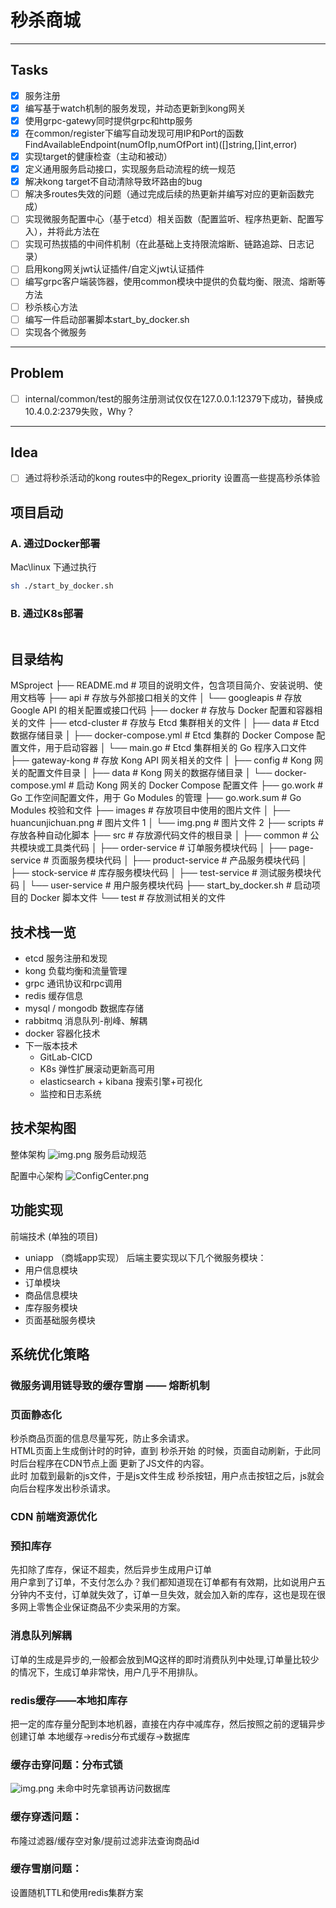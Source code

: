 # 秒杀商城
----
Tasks
----
-[x]  服务注册 </br>
-[x]  编写基于watch机制的服务发现，并动态更新到kong网关 </br>
-[x]  使用grpc-gatewy同时提供grpc和http服务 </br>
-[x]  在common/register下编写自动发现可用IP和Port的函数FindAvailableEndpoint(numOfIp,numOfPort int)([]string,[]int,error)
-[x]  实现target的健康检查（主动和被动）
-[x]  定义通用服务启动接口，实现服务启动流程的统一规范
- [x] 解决kong target不自动清除导致坏路由的bug 
- [ ] 解决多routes失效的问题（通过完成后续的热更新并编写对应的更新函数完成）
- [ ] 实现微服务配置中心（基于etcd）相关函数（配置监听、程序热更新、配置写入），并将此方法在
- [ ] 实现可热拔插的中间件机制（在此基础上支持限流熔断、链路追踪、日志记录）
-[ ]  启用kong网关jwt认证插件/自定义jwt认证插件
-[ ]  编写grpc客户端装饰器，使用common模块中提供的负载均衡、限流、熔断等方法
-[ ]  秒杀核心方法     
-[ ]  编写一件启动部署脚本start_by_docker.sh
- [ ] 实现各个微服务

----
Problem
----
-[ ] internal/common/test的服务注册测试仅仅在127.0.0.1:12379下成功，替换成10.4.0.2:2379失败，Why？ </br>
----
Idea
----
-[ ] 通过将秒杀活动的kong routes中的Regex_priority 设置高一些提高秒杀体验
## 项目启动
   ### A. 通过Docker部署
Mac\linux 下通过执行
```bash
sh ./start_by_docker.sh
```
   ### B. 通过K8s部署
```bash

```

## 目录结构

MSproject
├── README.md # 项目的说明文件，包含项目简介、安装说明、使用文档等
├── api # 存放与外部接口相关的文件
│ └── googleapis # 存放 Google API 的相关配置或接口代码
├── docker # 存放与 Docker 配置和容器相关的文件
├── etcd-cluster # 存放与 Etcd 集群相关的文件
│ ├── data # Etcd 数据存储目录
│ ├── docker-compose.yml # Etcd 集群的 Docker Compose 配置文件，用于启动容器
│ └── main.go # Etcd 集群相关的 Go 程序入口文件
├── gateway-kong # 存放 Kong API 网关相关的文件
│ ├── config # Kong 网关的配置文件目录
│ ├── data # Kong 网关的数据存储目录
│ └── docker-compose.yml # 启动 Kong 网关的 Docker Compose 配置文件
├── go.work # Go 工作空间配置文件，用于 Go Modules 的管理
├── go.work.sum # Go Modules 校验和文件
├── images # 存放项目中使用的图片文件
│ ├── huancunjichuan.png # 图片文件 1
│ └── img.png # 图片文件 2
├── scripts # 存放各种自动化脚本
├── src # 存放源代码文件的根目录
│ ├── common # 公共模块或工具类代码
│ ├── order-service # 订单服务模块代码
│ ├── page-service # 页面服务模块代码
│ ├── product-service # 产品服务模块代码
│ ├── stock-service # 库存服务模块代码
│ ├── test-service # 测试服务模块代码
│ └── user-service # 用户服务模块代码
├── start_by_docker.sh # 启动项目的 Docker 脚本文件
└── test # 存放测试相关的文件
   
## 技术栈一览
 - etcd 服务注册和发现
 - kong 负载均衡和流量管理
 - grpc 通讯协议和rpc调用
 - redis 缓存信息
 - mysql / mongodb 数据库存储
 - rabbitmq 消息队列-削峰、解耦
 - docker 容器化技术
 - 下一版本技术
   - GitLab-CICD
   - K8s 弹性扩展滚动更新高可用
   - elasticsearch + kibana 搜索引擎+可视化
   - 监控和日志系统
## 技术架构图
整体架构
![img.png](images/img.png)
服务启动规范

配置中心架构
![ConfigCenter.png](images/configCenter.png)

## 功能实现
前端技术 (单独的项目)
  - uniapp （商城app实现）
后端主要实现以下几个微服务模块：
  - 用户信息模块
  - 订单模块
  - 商品信息模块
  - 库存服务模块
  - 页面基础服务模块


## 系统优化策略
### 微服务调用链导致的缓存雪崩 —— 熔断机制


### 页面静态化
秒杀商品页面的信息尽量写死，防止多余请求。\
HTML页面上生成倒计时的时钟，直到 秒杀开始 的时候，页面自动刷新，于此同时后台程序在CDN节点上面 更新了JS文件的内容。\
此时 加载到最新的js文件，于是js文件生成 秒杀按钮，用户点击按钮之后，js就会向后台程序发出秒杀请求。
### CDN 前端资源优化

### 预扣库存
先扣除了库存，保证不超卖，然后异步生成用户订单 \
用户拿到了订单，不支付怎么办？我们都知道现在订单都有有效期，比如说用户五分钟内不支付，订单就失效了，订单一旦失效，就会加入新的库存，这也是现在很多网上零售企业保证商品不少卖采用的方案。
### 消息队列解耦
订单的生成是异步的,一般都会放到MQ这样的即时消费队列中处理,订单量比较少的情况下，生成订单非常快，用户几乎不用排队。

### redis缓存——本地扣库存
把一定的库存量分配到本地机器，直接在内存中减库存，然后按照之前的逻辑异步创建订单
本地缓存->redis分布式缓存->数据库

### 缓存击穿问题：分布式锁
![img.png](images/huancunjichuan.png)
未命中时先拿锁再访问数据库
### 缓存穿透问题：
布隆过滤器/缓存空对象/提前过滤非法查询商品id 
### 缓存雪崩问题：
设置随机TTL和使用redis集群方案